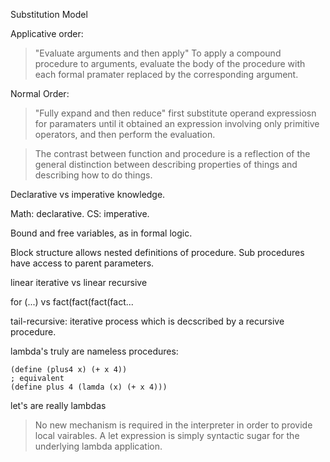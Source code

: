 
Substitution Model

Applicative order:
> "Evaluate arguments and then apply"
> To apply a compound procedure to arguments, evaluate the body of the procedure with each formal pramater replaced by the corresponding argument.


Normal Order:
> "Fully expand and then reduce"
> first substitute operand expressiosn for paramaters until it obtained an expression involving only primitive operators, and then perform the evaluation.



> The contrast between function and procedure is a reflection of the general distinction between describing properties of things and describing how to do things.

Declarative vs imperative knowledge.

Math: declarative. CS: imperative.



Bound and free variables, as in formal logic.

Block structure allows nested definitions of procedure. Sub procedures have access to parent parameters.


linear iterative vs linear recursive

for (...) vs fact(fact(fact(fact... 

tail-recursive: iterative process which is decscribed by a recursive procedure.


lambda's truly are nameless procedures:

```
(define (plus4 x) (+ x 4)) 
; equivalent
(define plus 4 (lamda (x) (+ x 4)))

```

let's are really lambdas


>  No new mechanism is required in the interpreter in order to provide local vairables. A let expression is simply syntactic sugar for the underlying lambda application.




